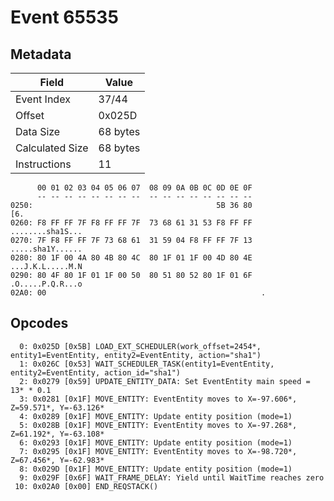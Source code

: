 # Event 65535

## Metadata

| Field           | Value    |
|-----------------|----------|
| Event Index     | 37/44    |
| Offset          | 0x025D   |
| Data Size       | 68 bytes |
| Calculated Size | 68 bytes |
| Instructions    | 11       |

```
      00 01 02 03 04 05 06 07  08 09 0A 0B 0C 0D 0E 0F
      -- -- -- -- -- -- -- --  -- -- -- -- -- -- -- --
0250:                                         5B 36 80               [6.
0260: F8 FF FF 7F F8 FF FF 7F  73 68 61 31 53 F8 FF FF  ........sha1S...
0270: 7F F8 FF FF 7F 73 68 61  31 59 04 F8 FF FF 7F 13  .....sha1Y......
0280: 80 1F 00 4A 80 4B 80 4C  80 1F 01 1F 00 4D 80 4E  ...J.K.L.....M.N
0290: 80 4F 80 1F 01 1F 00 50  80 51 80 52 80 1F 01 6F  .O.....P.Q.R...o
02A0: 00                                                .               
```

## Opcodes

```
  0: 0x025D [0x5B] LOAD_EXT_SCHEDULER(work_offset=2454*, entity1=EventEntity, entity2=EventEntity, action="sha1")
  1: 0x026C [0x53] WAIT_SCHEDULER_TASK(entity1=EventEntity, entity2=EventEntity, action_id="sha1")
  2: 0x0279 [0x59] UPDATE_ENTITY_DATA: Set EventEntity main speed = 13* * 0.1
  3: 0x0281 [0x1F] MOVE_ENTITY: EventEntity moves to X=-97.606*, Z=59.571*, Y=-63.126*
  4: 0x0289 [0x1F] MOVE_ENTITY: Update entity position (mode=1)
  5: 0x028B [0x1F] MOVE_ENTITY: EventEntity moves to X=-97.268*, Z=61.192*, Y=-63.108*
  6: 0x0293 [0x1F] MOVE_ENTITY: Update entity position (mode=1)
  7: 0x0295 [0x1F] MOVE_ENTITY: EventEntity moves to X=-98.720*, Z=67.456*, Y=-62.983*
  8: 0x029D [0x1F] MOVE_ENTITY: Update entity position (mode=1)
  9: 0x029F [0x6F] WAIT_FRAME_DELAY: Yield until WaitTime reaches zero
 10: 0x02A0 [0x00] END_REQSTACK()
```

